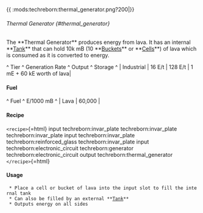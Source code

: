 {{ :mods:techreborn:thermal_generator.png?200\|}}

###### Thermal Generator {#thermal_generator}

The \*\*Thermal Generator\*\* produces energy from lava. It has an
internal \*\*[Tank](mods:techreborn:basic_tank_unit "wikilink")\*\* that
can hold 10k mB (10 \*\*[Buckets](mods:minecraft:bucket "wikilink")\*\*
or \*\*[Cells](items:fluid:empty_cell "wikilink")\*\*) of lava which is
consumed as it is converted to energy.

\^ Tier \^ Generation Rate \^ Output \^ Storage \^ \| Industrial \| 16
E/t \| 128 E/t \| 1 mE + 60 kE worth of lava\|

#### Fuel

\^ Fuel \^ E/1000 mB \^ \| Lava \| 60,000 \|

#### Recipe

`<recipe>`{=html} input techreborn:invar_plate techreborn:invar_plate
techreborn:invar_plate input techreborn:invar_plate
techreborn:reinforced_glass techreborn:invar_plate input
techreborn:electronic_circuit techreborn:generator
techreborn:electronic_circuit output techreborn:thermal_generator
`</recipe>`{=html}

#### Usage

` * Place a cell or bucket of lava into the input slot to fill the internal tank`\
` * Can also be filled by an external **`[`Tank`](mods:techreborn:basic_tank_unit "wikilink")`**`\
` * Outputs energy on all sides`

